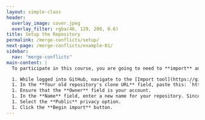 ```yaml
---
layout: simple-class
header:
  overlay_image: cover.jpeg
  overlay_filter: rgba(46, 129, 200, 0.6)
title: Setup the Repository
permalink: /merge-conflicts/setup/
next-page: /merge-conflicts/example-01/
sidebar:
  nav: "merge-conflicts"
main-content: |
  To participate in this course, you are going to need to **import** an a project the GitHub Training team created for this course. Importing a project will essentially copy the repository including all of the files and revision history to your account.

  1. While logged into GitHub, navigate to the [Import tool](https://github.com/new/import).
  1. In the **Your old repository's clone URL** field, paste this: `https://github.com/githubtraining/on-demand-merge-conflict`.
  1. Ensure that the **Owner** field is your account.
  1. In the **Name** field, enter a new name for your repository. Since this course not only teaches you about merge conflicts but also provides a GitHub Pages powered resume template, maybe something like `resume` would work.
  1. Select the **Public** privacy option.
  1. Click the **Begin import** button.
---
```

